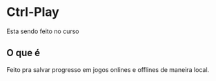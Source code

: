 # Ctrl-Play
Esta sendo feito no curso

## O que é
Feito pra salvar progresso em jogos onlines e offlines de maneira local.